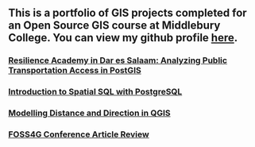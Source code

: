 ## This is a portfolio of GIS projects completed for an Open Source GIS course at Middlebury College. You can view my github profile [here](https://github.com/derrickburt).

### [Resilience Academy in Dar es Salaam: Analyzing Public Transportation Access in PostGIS](SQL/DSlab/DSLAB.md)

### [Introduction to Spatial SQL with PostgreSQL](SQL/introSQL/introSQL.md)

### [Modelling Distance and Direction in QGIS](qgisModel/qgisModel.md)

### [FOSS4G Conference Article Review](blog/foss4greview.md)

